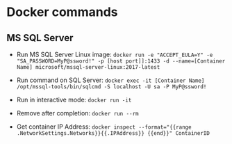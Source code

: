 # Docker commands

## MS SQL Server

* Run MS SQL Server Linux image: ```docker run -e "ACCEPT_EULA=Y" -e "SA_PASSWORD=MyP@ssword!" -p [host port]]:1433 -d --name=[Container Name] microsoft/mssql-server-linux:2017-latest```

* Run command on SQL Server: ```docker exec -it [Container Name] /opt/mssql-tools/bin/sqlcmd -S localhost -U sa -P MyP@ssword!```

* Run in interactive mode: ``` docker run -it ```

* Remove after completion: ``` docker run --rm ```

* Get container IP Address: ``` docker inspect --format="{{range .NetworkSettings.Networks}}{{.IPAddress}} {{end}}" ContainerID ```